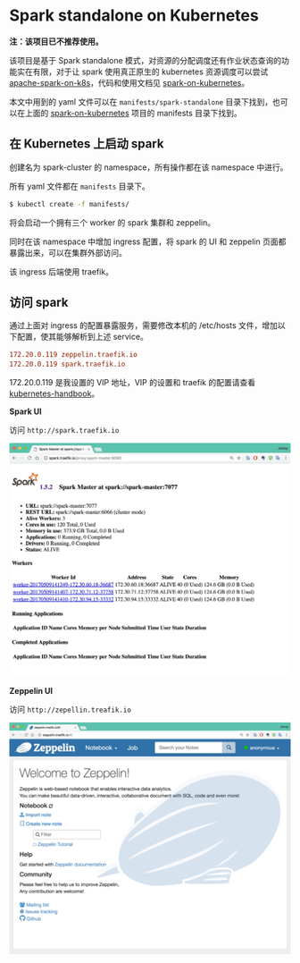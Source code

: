 # Spark standalone on Kubernetes

**注：该项目已不推荐使用。**

该项目是基于 Spark standalone 模式，对资源的分配调度还有作业状态查询的功能实在有限，对于让 spark 使用真正原生的 kubernetes 资源调度可以尝试 [apache-spark-on-k8s](https://github.com/apache-spark-on-k8s/)，代码和使用文档见 [spark-on-kubernetes](https://github.com/rootsongjc/spark-on-kubernetes)。

本文中用到的 yaml 文件可以在 `manifests/spark-standalone` 目录下找到，也可以在上面的 [spark-on-kubernetes](https://github.com/rootsongjc/spark-on-kubernetes/) 项目的 manifests 目录下找到。

## 在 Kubernetes 上启动 spark

创建名为 spark-cluster 的 namespace，所有操作都在该 namespace 中进行。

所有 yaml 文件都在 `manifests` 目录下。

```bash
$ kubectl create -f manifests/
```

将会启动一个拥有三个 worker 的 spark 集群和 zeppelin。

同时在该 namespace 中增加 ingress 配置，将 spark 的 UI 和 zeppelin 页面都暴露出来，可以在集群外部访问。

该 ingress 后端使用 traefik。

## 访问 spark

通过上面对 ingress 的配置暴露服务，需要修改本机的 /etc/hosts 文件，增加以下配置，使其能够解析到上述 service。

```ini
172.20.0.119 zeppelin.traefik.io
172.20.0.119 spark.traefik.io
```

172.20.0.119 是我设置的 VIP 地址，VIP 的设置和 traefik 的配置请查看 [kubernetes-handbook](https://github.com/rootsongjc/kubernetes-handbook)。

**Spark UI**

访问 `http://spark.traefik.io`

![spark master ui](../images/spark-ui.jpg)

**Zeppelin UI**

访问 `http://zepellin.treafik.io`

![zeppelin ui](../images/zeppelin-ui.jpg)
